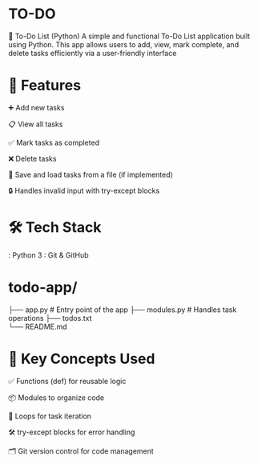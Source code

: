# TO-DO
📝 To-Do List (Python)
A simple and functional To-Do List application built using Python. This app allows users to add, view, mark complete, and delete tasks efficiently via a user-friendly interface 

# 🚀 Features

➕ Add new tasks

📋 View all tasks

✅ Mark tasks as completed

❌ Delete tasks

🔁 Save and load tasks from a file (if implemented)

🔒 Handles invalid input with try-except blocks


# 🛠️ Tech Stack
: Python 3
: Git & GitHub

# todo-app/
├── app.py            # Entry point of the app
├── modules.py     # Handles task operations 
├── todos.txt   
└── README.md


# 🔧 Key Concepts Used

✅ Functions (def) for reusable logic

📦 Modules to organize code

🔁 Loops for task iteration

🛠️ try-except blocks for error handling

🗂️ Git version control for code management

